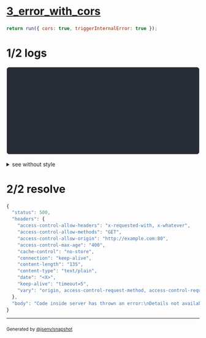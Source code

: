# [3_error_with_cors](../../cors.test.mjs#L70)

```js
return run({ cors: true, triggerInternalError: true });
```

# 1/2 logs

![img](log_group.svg)

<details>
  <summary>see without style</summary>

```console
OPTIONS http://127.0.0.1/
internal error while handling request
--- error stack ---
Error: here
    at redirectRequest (base/cors.test.mjs:28:19)
    at callHook (@jsenv/core/packages/independent/backend/server/src/service_controller.js:62:25)
    at Object.callHooks (@jsenv/core/packages/independent/backend/server/src/service_controller.js:86:27)
    at applyRequestInternalRedirection (@jsenv/core/packages/independent/backend/server/src/start_server.js:397:23)
    at getResponseProperties (@jsenv/core/packages/independent/backend/server/src/start_server.js:530:17)
    at Server.requestEventHandler (@jsenv/core/packages/independent/backend/server/src/start_server.js:696:42)
    at Server.emit (node:events:536:35)
    at parserOnIncoming (node:_http_server:1153:12)
    at HTTPParser.parserOnHeadersComplete (node:_http_common:117:17)
  500 Internal Server Error
```

</details>


# 2/2 resolve

```js
{
  "status": 500,
  "headers": {
    "access-control-allow-headers": "x-requested-with, x-whatever",
    "access-control-allow-methods": "GET",
    "access-control-allow-origin": "http://example.com:80",
    "access-control-max-age": "400",
    "cache-control": "no-store",
    "connection": "keep-alive",
    "content-length": "135",
    "content-type": "text/plain",
    "date": "<X>",
    "keep-alive": "timeout=5",
    "vary": "origin, access-control-request-method, access-control-request-headers"
  },
  "body": "Code inside server has thrown an error:\nDetails not available: to enable them use jsenvServiceErrorHandler({ sendErrorDetails: true })."
}
```

---

<sub>
  Generated by <a href="https://github.com/jsenv/core/tree/main/packages/independent/snapshot">@jsenv/snapshot</a>
</sub>
